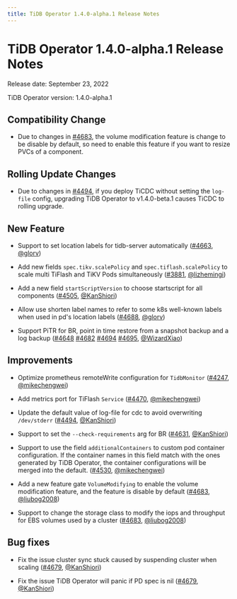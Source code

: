```yaml
---
title: TiDB Operator 1.4.0-alpha.1 Release Notes
---
```


# TiDB Operator 1.4.0-alpha.1 Release Notes

Release date: September 23, 2022

TiDB Operator version: 1.4.0-alpha.1

## Compatibility Change

- Due to changes in [#4683](https://github.com/pingcap/tidb-operator/pull/4683), the volume modification feature is change to be disable by default, so need to enable this feature if you want to resize PVCs of a component.

## Rolling Update Changes

- Due to changes in [#4494](https://github.com/pingcap/tidb-operator/pull/4494), if you deploy TiCDC without setting the `log-file` config, upgrading TiDB Operator to v1.4.0-beta.1 causes TiCDC to rolling upgrade. 

## New Feature

- Support to set location labels for tidb-server automatically ([#4663](https://github.com/pingcap/tidb-operator/pull/4663), [@glorv](https://github.com/glorv))

- Add new fields `spec.tikv.scalePolicy` and `spec.tiflash.scalePolicy` to scale multi TiFlash and TiKV Pods simultaneously ([#3881](https://github.com/pingcap/tidb-operator/pull/3881), [@lizhemingi](https://github.com/lizhemingi))

- Add a new field `startScriptVersion` to choose startscript for all components ([#4505](https://github.com/pingcap/tidb-operator/pull/4505), [@KanShiori](https://github.com/KanShiori))

- Allow use shorten label names to refer to some k8s well-known labels when used in pd's location labels ([#4688](https://github.com/pingcap/tidb-operator/pull/4688), [@glorv](https://github.com/glorv))

- Support PiTR for BR, point in time restore from a snapshot backup and a log backup ([#4648](https://github.com/pingcap/tidb-operator/pull/4648) [#4682](https://github.com/pingcap/tidb-operator/pull/4682) [#4694](https://github.com/pingcap/tidb-operator/pull/4694) [#4695](https://github.com/pingcap/tidb-operator/pull/4695), [@WizardXiao](https://github.com/WizardXiao))

## Improvements

- Optimize prometheus remoteWrite configuration for `TidbMonitor` ([#4247](https://github.com/pingcap/tidb-operator/pull/4247), [@mikechengwei](https://github.com/mikechengwei))

- Add metrics port for TiFlash `Service` ([#4470](https://github.com/pingcap/tidb-operator/pull/4470), [@mikechengwei](https://github.com/mikechengwei))

- Update the default value of log-file for cdc to avoid overwriting `/dev/stderr` ([#4494](https://github.com/pingcap/tidb-operator/pull/4494), [@KanShiori](https://github.com/KanShiori))

- Support to set the `--check-requirements` arg for BR ([#4631](https://github.com/pingcap/tidb-operator/pull/4631), [@KanShiori](https://github.com/KanShiori))

- Support to use the field `additionalContainers` to custom pod container configuration. If the container names in this field match with the ones generated by TiDB Operator, the container configurations will be merged into the default. ([#4530](https://github.com/pingcap/tidb-operator/pull/4530), [@mikechengwei](https://github.com/mikechengwei))

- Add a new feature gate `VolumeModifying` to enable the volume modification feature, and the feature is disable by default ([#4683](https://github.com/pingcap/tidb-operator/pull/4683), [@liubog2008](https://github.com/liubog2008))

- Support to change the storage class to modify the iops and throughput for EBS volumes used by a cluster ([#4683](https://github.com/pingcap/tidb-operator/pull/4683), [@liubog2008](https://github.com/liubog2008))

## Bug fixes

- Fix the issue cluster sync stuck caused by suspending cluster when scaling ([#4679](https://github.com/pingcap/tidb-operator/pull/4679), [@KanShiori](https://github.com/KanShiori))

- Fix the issue TiDB Operator will panic if PD spec is nil ([#4679](https://github.com/pingcap/tidb-operator/pull/4691), [@KanShiori](https://github.com/mahjonp))